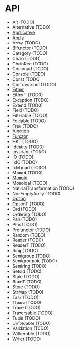 # API

- Alt (TODO)
- Alternative (TODO)
- [Applicative](./Applicative.md)
- [Apply](./Apply.md)
- Array (TODO)
- Bifunctor (TODO)
- Category (TODO)
- Chain (TODO)
- ChainRec (TODO)
- Comonad (TODO)
- Console (TODO)
- Const (TODO)
- Contravariant (TODO)
- [Either](./Either.md)
- EitherT (TODO)
- Exception (TODO)
- Extend (TODO)
- Field (TODO)
- Filterable (TODO)
- Foldable (TODO)
- Free (TODO)
- [function](./function.md)
- [Functor](./Functor.md)
- HKT (TODO)
- Identity (TODO)
- Invariant (TODO)
- IO (TODO)
- IxIO (TODO)
- IxMonad (TODO)
- Monad (TODO)
- [Monoid](./Monoid.md)
- Monoidal (TODO)
- NaturalTransformation (TODO)
- NonEmptyArray (TODO)
- [Option](./Option.md)
- OptionT (TODO)
- Ord (TODO)
- Ordering (TODO)
- Pair (TODO)
- Plus (TODO)
- Profunctor (TODO)
- Random (TODO)
- Reader (TODO)
- ReaderT (TODO)
- Ring (TODO)
- Semigroup (TODO)
- Semigroupoid (TODO)
- Semiring (TODO)
- Setoid (TODO)
- State (TODO)
- StateT (TODO)
- Store (TODO)
- StrMap (TODO)
- Task (TODO)
- These (TODO)
- Trace (TODO)
- Traversable (TODO)
- Tuple (TODO)
- Unfoldable (TODO)
- Validation (TODO)
- Witherable (TODO)
- Writer (TODO)